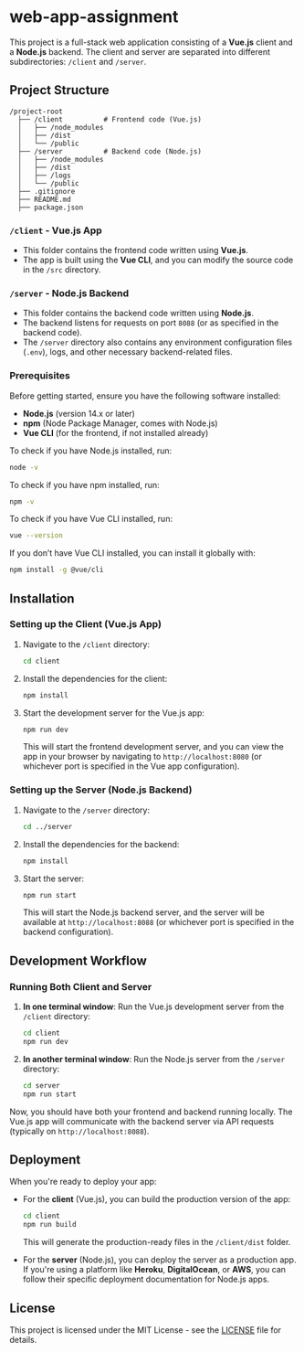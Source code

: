 
# web-app-assignment

This project is a full-stack web application consisting of a **Vue.js** client and a **Node.js** backend. The client and server are separated into different subdirectories: `/client` and `/server`.

## Project Structure

```
/project-root
  ├── /client          # Frontend code (Vue.js)
  │   ├── /node_modules
  │   ├── /dist
  │   └── /public
  ├── /server          # Backend code (Node.js)
  │   ├── /node_modules
  │   ├── /dist
  │   ├── /logs
  │   └── /public
  ├── .gitignore
  ├── README.md
  ├── package.json
```

### `/client` - Vue.js App

- This folder contains the frontend code written using **Vue.js**.
- The app is built using the **Vue CLI**, and you can modify the source code in the `/src` directory.

### `/server` - Node.js Backend

- This folder contains the backend code written using **Node.js**.
- The backend listens for requests on port `8088` (or as specified in the backend code).
- The `/server` directory also contains any environment configuration files (`.env`), logs, and other necessary backend-related files.

### Prerequisites

Before getting started, ensure you have the following software installed:

- **Node.js** (version 14.x or later)
- **npm** (Node Package Manager, comes with Node.js)
- **Vue CLI** (for the frontend, if not installed already)

To check if you have Node.js installed, run:

```bash
node -v
```

To check if you have npm installed, run:

```bash
npm -v
```

To check if you have Vue CLI installed, run:

```bash
vue --version
```

If you don’t have Vue CLI installed, you can install it globally with:

```bash
npm install -g @vue/cli
```

## Installation

### Setting up the Client (Vue.js App)

1. Navigate to the `/client` directory:

   ```bash
   cd client
   ```

2. Install the dependencies for the client:

   ```bash
   npm install
   ```

3. Start the development server for the Vue.js app:

   ```bash
   npm run dev
   ```

   This will start the frontend development server, and you can view the app in your browser by navigating to `http://localhost:8080` (or whichever port is specified in the Vue app configuration).

### Setting up the Server (Node.js Backend)

1. Navigate to the `/server` directory:

   ```bash
   cd ../server
   ```

2. Install the dependencies for the backend:

   ```bash
   npm install
   ```

3. Start the server:

   ```bash
   npm run start
   ```

   This will start the Node.js backend server, and the server will be available at `http://localhost:8088` (or whichever port is specified in the backend configuration).

## Development Workflow

### Running Both Client and Server

1. **In one terminal window**: Run the Vue.js development server from the `/client` directory:

   ```bash
   cd client
   npm run dev
   ```

2. **In another terminal window**: Run the Node.js server from the `/server` directory:

   ```bash
   cd server
   npm run start
   ```

Now, you should have both your frontend and backend running locally. The Vue.js app will communicate with the backend server via API requests (typically on `http://localhost:8088`).

## Deployment

When you're ready to deploy your app:

- For the **client** (Vue.js), you can build the production version of the app:

  ```bash
  cd client
  npm run build
  ```

  This will generate the production-ready files in the `/client/dist` folder.

- For the **server** (Node.js), you can deploy the server as a production app. If you're using a platform like **Heroku**, **DigitalOcean**, or **AWS**, you can follow their specific deployment documentation for Node.js apps.

## License

This project is licensed under the MIT License - see the [LICENSE](LICENSE) file for details.
